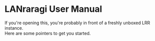 # LANraragi User Manual

If you're opening this, you're probably in front of a freshly unboxed LRR instance.  
Here are some pointers to get you started.
